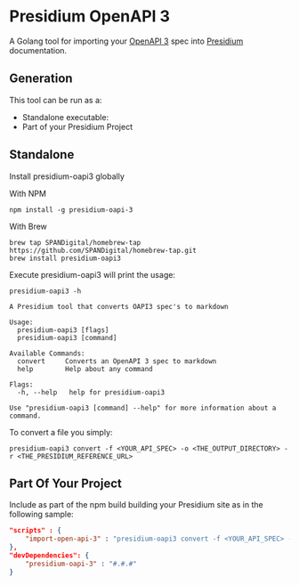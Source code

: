 # Presidium OpenAPI 3

A Golang tool for importing your [OpenAPI 3](https://spec.openapis.org/oas/v3.0.3) spec into 
[Presidium](http://presidium.spandigital.net) documentation.

## Generation

This tool can be run as a:

- Standalone executable:
- Part of your Presidium Project

## Standalone

Install presidium-oapi3 globally

With NPM
```shell
npm install -g presidium-oapi-3
```

With Brew
```shell
brew tap SPANDigital/homebrew-tap https://github.com/SPANDigital/homebrew-tap.git
brew install presidium-oapi3

```


Execute presidium-oapi3 will print the usage:

```shell
presidium-oapi3 -h
```

```text
A Presidium tool that converts OAPI3 spec's to markdown

Usage:
  presidium-oapi3 [flags]
  presidium-oapi3 [command]

Available Commands:
  convert     Converts an OpenAPI 3 spec to markdown
  help        Help about any command

Flags:
  -h, --help   help for presidium-oapi3

Use "presidium-oapi3 [command] --help" for more information about a command.
```

To convert a file you simply:

```shell
presidium-oapi3 convert -f <YOUR_API_SPEC> -o <THE_OUTPUT_DIRECTORY> -r <THE_PRESIDIUM_REFERENCE_URL>
```

## Part Of Your Project

Include as part of the npm build building your Presidium site as in the following sample:

```json
"scripts" : {
    "import-open-api-3" : "presidium-oapi3 convert -f <YOUR_API_SPEC> -o <THE_OUTPUT_DIRECTORY> -r <THE_PRESIDIUM_REFERENCE_URL>"
},
"devDependencies": {
    "presidium-oapi-3" : "#.#.#"
}
```
